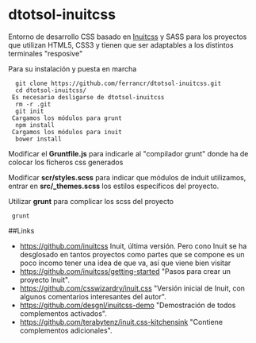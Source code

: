 dtotsol-inuitcss
================

Entorno de desarrollo CSS basado en [Inuitcss](#links) y SASS para los proyectos que utilizan HTML5, CSS3 y tienen que ser adaptables a los distintos terminales "resposive"



Para su instalación y puesta en marcha
```
  git clone https://github.com/ferrancr/dtotsol-inuitcss.git
  cd dtotsol-inuitcss/
 Es necesario desligarse de dtotsol-inuitcss
  rm -r .git
  git init
 Cargamos los módulos para grunt
  npm install
 Cargamos los módulos para inuit
  bower install
```
Modificar el __Gruntfile.js__ para indicarle al "compilador grunt" donde ha de colocar los ficheros css generados 

Modificar __scr/styles.scss__ para indicar que módulos de induit utilizamos, entrar en __src/\_themes.scss__ los estilos específicos del proyecto.

Utilizar __grunt__ para complicar los scss del proyecto
```
 grunt

```

##Links
* https://github.com/inuitcss Inuit, última versión. Pero cono Inuit se ha desglosado en tantos proyectos como partes que se compone es un poco íncomo tener una idea de que va, así que viene bien visitar
* https://github.com/inuitcss/getting-started "Pasos para crear un proyecto Inuit".
* https://github.com/csswizardry/inuit.css "Versión inicial de Inuit, con algunos comentarios interesantes del autor".
* https://github.com/desgnl/inuitcss-demo "Demostración de todos complementos activados".
* https://github.com/terabytenz/inuit.css-kitchensink "Contiene complementos adicionales".
